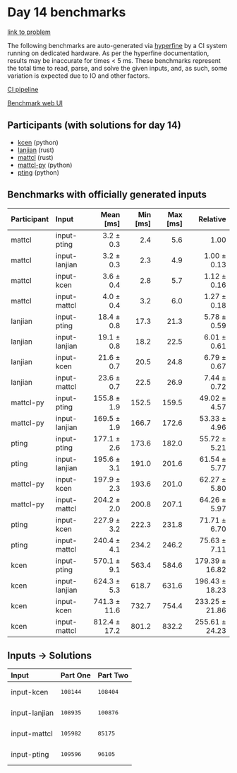 # Day 14 benchmarks

[link to problem](https://adventofcode.com/2023/day/14)

The following benchmarks are auto-generated via
[hyperfine](https://github.com/sharkdp/hyperfine) by a CI system running on
dedicated hardware. As per the hyperfine documentation, results may be
inaccurate for times < 5 ms. These benchmarks represent the total time to read,
parse, and solve the given inputs, and, as such, some variation is expected due
to IO and other factors.

[CI pipeline](http://ci.papercode.net:8080/teams/main/pipelines/aoc2023)

[Benchmark web UI](https://aoc.ancalagon.black)


## Participants (with solutions for day 14)

- [kcen](https://github.com/kcen/aoc2023) (python)
- [lanjian](https://github.com/lanjian/aoc-2023) (rust)
- [mattcl](https://github.com/mattcl/aoc2023) (rust)
- [mattcl-py](https://github.com/mattcl/aoc2023-py) (python)
- [pting](https://github.com/pting/aoc2023) (python)


## Benchmarks with officially generated inputs

| Participant | Input | Mean [ms] | Min [ms] | Max [ms] | Relative |
|:---|:---|---:|---:|---:|---:|
| mattcl | input-pting | 3.2 ± 0.3 | 2.4 | 5.6 | 1.00 |
| mattcl | input-lanjian | 3.2 ± 0.3 | 2.3 | 4.9 | 1.00 ± 0.13 |
| mattcl | input-kcen | 3.6 ± 0.4 | 2.8 | 5.7 | 1.12 ± 0.16 |
| mattcl | input-mattcl | 4.0 ± 0.4 | 3.2 | 6.0 | 1.27 ± 0.18 |
| lanjian | input-pting | 18.4 ± 0.8 | 17.3 | 21.3 | 5.78 ± 0.59 |
| lanjian | input-lanjian | 19.1 ± 0.8 | 18.2 | 22.5 | 6.01 ± 0.61 |
| lanjian | input-kcen | 21.6 ± 0.7 | 20.5 | 24.8 | 6.79 ± 0.67 |
| lanjian | input-mattcl | 23.6 ± 0.7 | 22.5 | 26.9 | 7.44 ± 0.72 |
| mattcl-py | input-pting | 155.8 ± 1.9 | 152.5 | 159.5 | 49.02 ± 4.57 |
| mattcl-py | input-lanjian | 169.5 ± 1.9 | 166.7 | 172.6 | 53.33 ± 4.96 |
| pting | input-pting | 177.1 ± 2.6 | 173.6 | 182.0 | 55.72 ± 5.21 |
| pting | input-lanjian | 195.6 ± 3.1 | 191.0 | 201.6 | 61.54 ± 5.77 |
| mattcl-py | input-kcen | 197.9 ± 2.3 | 193.6 | 201.0 | 62.27 ± 5.80 |
| mattcl-py | input-mattcl | 204.2 ± 2.0 | 200.8 | 207.1 | 64.26 ± 5.97 |
| pting | input-kcen | 227.9 ± 3.2 | 222.3 | 231.8 | 71.71 ± 6.70 |
| pting | input-mattcl | 240.4 ± 4.1 | 234.2 | 246.2 | 75.63 ± 7.11 |
| kcen | input-pting | 570.1 ± 9.1 | 563.4 | 584.6 | 179.39 ± 16.82 |
| kcen | input-lanjian | 624.3 ± 5.3 | 618.7 | 631.6 | 196.43 ± 18.23 |
| kcen | input-kcen | 741.3 ± 11.6 | 732.7 | 754.4 | 233.25 ± 21.86 |
| kcen | input-mattcl | 812.4 ± 17.2 | 801.2 | 832.2 | 255.61 ± 24.23 |


## Inputs -> Solutions

| Input | Part One | Part Two |
|:---|:---|:---|
|input-kcen|<pre>108144</pre>|<pre>108404</pre>|
|input-lanjian|<pre>108935</pre>|<pre>100876</pre>|
|input-mattcl|<pre>105982</pre>|<pre>85175</pre>|
|input-pting|<pre>109596</pre>|<pre>96105</pre>|